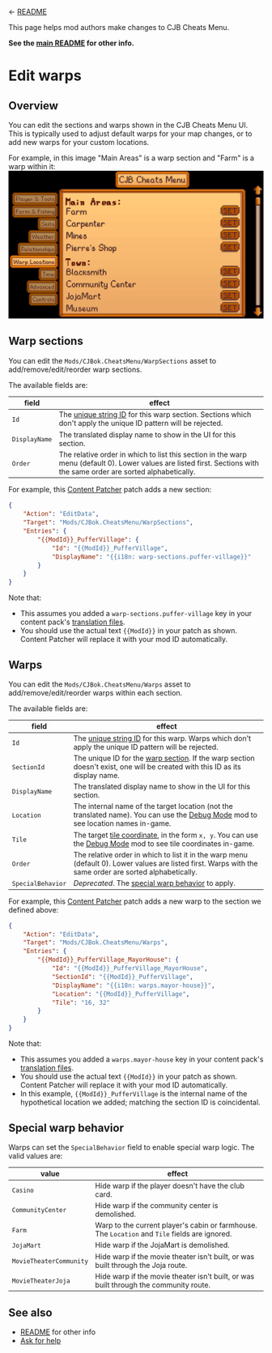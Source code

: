 ﻿← [README](README.md)

This page helps mod authors make changes to CJB Cheats Menu.

**See the [main README](README.md) for other info.**

# Edit warps
## Overview
You can edit the sections and warps shown in the CJB Cheats Menu UI. This is typically used to
adjust default warps for your map changes, or to add new warps for your custom locations.

For example, in this image "Main Areas" is a warp section and "Farm" is a warp within it:
![](warps.png)

## Warp sections
You can edit the `Mods/CJBok.CheatsMenu/WarpSections` asset to add/remove/edit/reorder warp
sections.

The available fields are:

field         | effect
------------- | ------
`Id`          | The [unique string ID](https://stardewvalleywiki.com/Modding:Common_data_field_types#Unique_string_ID) for this warp section. Sections which don't apply the unique ID pattern will be rejected.
`DisplayName` | The translated display name to show in the UI for this section.
`Order`       | The relative order in which to list this section in the warp menu (default 0). Lower values are listed first. Sections with the same order are sorted alphabetically.

For example, this [Content Patcher](https://stardewvalleywiki.com/Modding:Content_Patcher) patch
adds a new section:

```json
{
    "Action": "EditData",
    "Target": "Mods/CJBok.CheatsMenu/WarpSections",
    "Entries": {
        "{{ModId}}_PufferVillage": {
            "Id": "{{ModId}}_PufferVillage",
            "DisplayName": "{{i18n: warp-sections.puffer-village}}"
        }
    }
}
```

Note that:
* This assumes you added a `warp-sections.puffer-village` key in your content pack's [translation
  files](https://github.com/Pathoschild/StardewMods/blob/develop/ContentPatcher/docs/author-guide/translations.md).
* You should use the actual text `{{ModId}}` in your patch as shown. Content Patcher will replace
  it with your mod ID automatically.

## Warps
You can edit the `Mods/CJBok.CheatsMenu/Warps` asset to add/remove/edit/reorder warps within each
section.

The available fields are:

field         | effect
------------- | ------
`Id`          | The [unique string ID](https://stardewvalleywiki.com/Modding:Common_data_field_types#Unique_string_ID) for this warp. Warps which don't apply the unique ID pattern will be rejected.
`SectionId`   | The unique ID for the [warp section](#warp-sections). If the warp section doesn't exist, one will be created with this ID as its display name.
`DisplayName` | The translated display name to show in the UI for this section.
`Location`    | The internal name of the target location (not the translated name). You can use the [Debug Mode](https://www.nexusmods.com/stardewvalley/mods/679) mod to see location names in-game.
`Tile`        | The target [tile coordinate](https://stardewvalleywiki.com/Modding:Modder_Guide/Game_Fundamentals#Tiles), in the form `x, y`. You can use the [Debug Mode](https://www.nexusmods.com/stardewvalley/mods/679) mod to see tile coordinates in-game.
`Order`       | The relative order in which to list it in the warp menu (default 0). Lower values are listed first. Warps with the same order are sorted alphabetically.
`SpecialBehavior` | _Deprecated_. The [special warp behavior](#special-warp-behavior) to apply.

For example, this [Content Patcher](https://stardewvalleywiki.com/Modding:Content_Patcher) patch
adds a new warp to the section we defined above:

```json
{
    "Action": "EditData",
    "Target": "Mods/CJBok.CheatsMenu/Warps",
    "Entries": {
        "{{ModId}}_PufferVillage_MayorHouse": {
            "Id": "{{ModId}}_PufferVillage_MayorHouse",
            "SectionId": "{{ModId}}_PufferVillage",
            "DisplayName": "{{i18n: warps.mayor-house}}",
            "Location": "{{ModId}}_PufferVillage",
            "Tile": "16, 32"
        }
    }
}
```

Note that:
* This assumes you added a `warps.mayor-house` key in your content pack's [translation
  files](https://github.com/Pathoschild/StardewMods/blob/develop/ContentPatcher/docs/author-guide/translations.md).
* You should use the actual text `{{ModId}}` in your patch as shown. Content Patcher will replace
  it with your mod ID automatically.
* In this example, `{{ModId}}_PufferVillage` is the internal name of the hypothetical location we
  added; matching the section ID is coincidental.

## Special warp behavior
Warps can set the `SpecialBehavior` field to enable special warp logic. The valid values are:

value             | effect
----------------- | ------
`Casino`          | Hide warp if the player doesn't have the club card.
`CommunityCenter` | Hide warp if the community center is demolished.
`Farm`            | Warp to the current player's cabin or farmhouse. The `Location` and `Tile` fields are ignored.
`JojaMart`        | Hide warp if the JojaMart is demolished.
`MovieTheaterCommunity` | Hide warp if the movie theater isn't built, or was built through the Joja route.
`MovieTheaterJoja`      | Hide warp if the movie theater isn't built, or was built through the community route.

## See also
* [README](README.md) for other info
* [Ask for help](https://stardewvalleywiki.com/Modding:Help)
